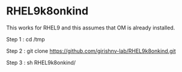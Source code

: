 # RHEL9k8onkind
This works for RHEL9 and this assumes that OM is already installed. 

Step 1 : 
cd /tmp

Step 2 :
git clone https://github.com/girishnv-lab/RHEL9k8onkind.git

Step 3 : 
sh RHEL9k8onkind/
